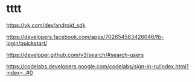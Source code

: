 # tttt

https://vk.com/dev/android_sdk

https://developers.facebook.com/apps/702654583426046/fb-login/quickstart/

https://developer.github.com/v3/search/#search-users

https://codelabs.developers.google.com/codelabs/sign-in-ru/index.html?index=..#0
